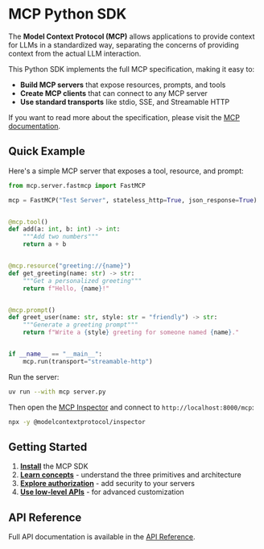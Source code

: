 # MCP Python SDK

The **Model Context Protocol (MCP)** allows applications to provide context for LLMs in a standardized way, separating the concerns of providing context from the actual LLM interaction.

This Python SDK implements the full MCP specification, making it easy to:

- **Build MCP servers** that expose resources, prompts, and tools
- **Create MCP clients** that can connect to any MCP server
- **Use standard transports** like stdio, SSE, and Streamable HTTP

If you want to read more about the specification, please visit the [MCP documentation](https://modelcontextprotocol.io).

## Quick Example

Here's a simple MCP server that exposes a tool, resource, and prompt:

```python title="server.py"
from mcp.server.fastmcp import FastMCP

mcp = FastMCP("Test Server", stateless_http=True, json_response=True)


@mcp.tool()
def add(a: int, b: int) -> int:
    """Add two numbers"""
    return a + b


@mcp.resource("greeting://{name}")
def get_greeting(name: str) -> str:
    """Get a personalized greeting"""
    return f"Hello, {name}!"


@mcp.prompt()
def greet_user(name: str, style: str = "friendly") -> str:
    """Generate a greeting prompt"""
    return f"Write a {style} greeting for someone named {name}."


if __name__ == "__main__":
    mcp.run(transport="streamable-http")
```

Run the server:

```bash
uv run --with mcp server.py
```

Then open the [MCP Inspector](https://github.com/modelcontextprotocol/inspector) and connect to `http://localhost:8000/mcp`:

```bash
npx -y @modelcontextprotocol/inspector
```

## Getting Started

<!-- TODO(Marcelo): automatically generate the follow references with a header on each of those files. -->
1. **[Install](installation.md)** the MCP SDK
2. **[Learn concepts](concepts.md)** - understand the three primitives and architecture
3. **[Explore authorization](authorization.md)** - add security to your servers
4. **[Use low-level APIs](low-level-server.md)** - for advanced customization

## API Reference

Full API documentation is available in the [API Reference](api.md).
